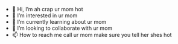 - 👋 Hi, I’m ah crap ur mom hot
- 👀 I’m interested in ur mom
- 🌱 I’m currently learning about ur mom
- 💞️ I’m looking to collaborate with ur mom
- 📫 How to reach me call ur mom
make sure you tell her shes hot
<!---
ahcrapurmomhot/ahcrapurmomhot is a ✨ special ✨ repository because its `README.md` (this file) appears on your GitHub profile.
You can click the Preview link to take a look at your changes.
--->
